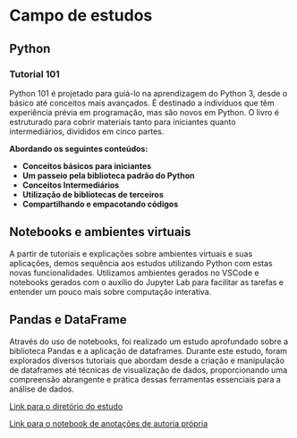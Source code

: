 # Campo de estudos

## Python
### Tutorial 101

Python 101 é projetado para guiá-lo na aprendizagem do Python 3, desde o básico até conceitos mais avançados. É destinado a indivíduos que têm experiência prévia em programação, mas são novos em Python. O livro é estruturado para cobrir materiais tanto para iniciantes quanto intermediários, divididos em cinco partes.

__Abordando os seguintes conteúdos:__

- __Conceitos básicos para iniciantes__
- __Um passeio pela biblioteca padrão do Python__
- __Conceitos Intermediários__
- __Utilização de bibliotecas de terceiros__
- __Compartilhando e empacotando códigos__

## 
## Notebooks e ambientes virtuais
  
A partir de tutoriais e explicações sobre ambientes virtuais e suas aplicações, demos sequência aos estudos utilizando Python com estas novas funcionalidades. Utilizamos ambientes gerados no VSCode e notebooks gerados com o auxílio do Jupyter Lab para facilitar as tarefas e entender um pouco mais sobre computação interativa.

##
## Pandas e DataFrame

Através do uso de notebooks, foi realizado um estudo aprofundado sobre a biblioteca Pandas e a aplicação de dataframes. Durante este estudo, foram explorados diversos tutoriais que abordam desde a criação e manipulação de dataframes até técnicas de visualização de dados, proporcionando uma compreensão abrangente e prática dessas ferramentas essenciais para a análise de dados.

[Link para o diretório do estudo](https://github.com/nicolas1707/pandas-workshop)

[Link para o notebook de anotações de autoria própria]([https://github.com/nicolas1707/pandas-workshop](https://github.com/nicolas1707/pandas-workshop/blob/main/notebooks/Anotações.ipynb))






